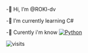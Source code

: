 -👋 Hi, I’m @ROKI-dv

-🌱 I’m currently learning C#

-🧠 Curently i'm know <a href="https://pythontutor.ru/"><img src="https://img.shields.io/badge/Python-0000FF?style=flat&logo=Python&logoColor=white" alt="Python"/></a>

![visits](https://count.getloli.com/get/@ROKI-dv?theme=gelbooru)
<!---
ROKI-dv/ROKI-dv is a ✨ special ✨ repository because its `README.md` (this file) appears on your GitHub profile.
You can click the Preview link to take a look at your changes.
--->
